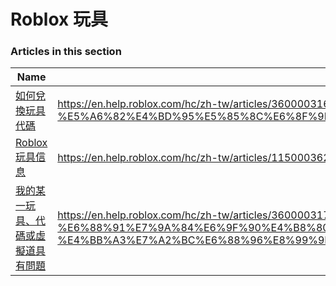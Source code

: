 # Roblox 玩具  
### Articles in this section
Name|URL
-|-
[如何兌換玩具代碼](./如何兌換玩具代碼.html) |https://en.help.roblox.com/hc/zh-tw/articles/360000316606-%E5%A6%82%E4%BD%95%E5%85%8C%E6%8F%9B%E7%8E%A9%E5%85%B7%E4%BB%A3%E7%A2%BC
[Roblox玩具信息](./Roblox玩具信息.html) |https://en.help.roblox.com/hc/zh-tw/articles/115000362246-Roblox%E7%8E%A9%E5%85%B7%E4%BF%A1%E6%81%AF
[我的某一玩具、代碼或虛擬道具有問題](./我的某一玩具、代碼或虛擬道具有問題.html) |https://en.help.roblox.com/hc/zh-tw/articles/360000317403-%E6%88%91%E7%9A%84%E6%9F%90%E4%B8%80%E7%8E%A9%E5%85%B7-%E4%BB%A3%E7%A2%BC%E6%88%96%E8%99%9B%E6%93%AC%E9%81%93%E5%85%B7%E6%9C%89%E5%95%8F%E9%A1%8C